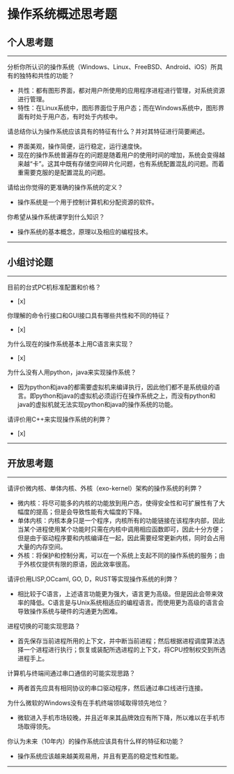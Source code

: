 # 操作系统概述思考题

## 个人思考题

---

分析你所认识的操作系统（Windows、Linux、FreeBSD、Android、iOS）所具有的独特和共性的功能？
- 共性：都有图形界面，都对用户所使用的应用程序进程进行管理，对系统资源进行管理。
- 特性：在Linux系统中，图形界面位于用户态；而在Windows系统中，图形界面有时处于用户态，有时处于内核中。
>  

请总结你认为操作系统应该具有的特征有什么？并对其特征进行简要阐述。
- 界面美观，操作简便，运行稳定，运行速度快。
- 现在的操作系统普遍存在的问题是随着用户的使用时间的增加，系统会变得越来越“卡”。这其中既有存储空间碎片化问题，也有系统配置混乱的问题。而着重需要克服的是配置混乱的问题。

>   

请给出你觉得的更准确的操作系统的定义？
- 操作系统是一个用于控制计算机和分配资源的软件。

>   

你希望从操作系统课学到什么知识？
- 操作系统的基本概念，原理以及相应的编程技术。

>   

---

## 小组讨论题

---

目前的台式PC机标准配置和价格？
- [x]  

> 

你理解的命令行接口和GUI接口具有哪些共性和不同的特征？
- [x]  

> 

为什么现在的操作系统基本上用C语言来实现？
- [x]  

>  

为什么没有人用python，java来实现操作系统？
- 因为python和java的都需要虚拟机来编译执行，因此他们都不是系统级的语言。即python和java的虚拟机必须运行在操作系统之上，而没有python和java的虚拟机就无法实现python和java的操作系统的功能。

>  

请评价用C++来实现操作系统的利弊？
- [x]  

>  

---

## 开放思考题

---

请评价微内核、单体内核、外核（exo-kernel）架构的操作系统的利弊？
- 微内核：将尽可能多的内核的功能放到用户态，使得安全性和可扩展性有了大幅度的提高；但是会导致性能有大幅度的下降。
- 单体内核：内核本身只是一个程序，内核所有的功能链接在该程序内部，因此当某个进程使用某个功能时只需在内核中调用相应函数即可，因此十分方便；但是由于驱动程序要和内核编译在一起，因此需要经常更新内核，同时会占用大量的内存空间。
- 外核：将保护和控制分离，可以在一个系统上支起不同的操作系统的服务；由于外核仅提供有限的原语，因此效率很高。

>  

请评价用LISP,OCcaml, GO, D，RUST等实现操作系统的利弊？
- 相比较于C语言，上述语言功能更为强大，语言更为高级。但是因此会带来效率的降低。C语言是与Unix系统相适应的编程语言。而使用更为高级的语言会导致操作系统与硬件的沟通更为困难。

>  

进程切换的可能实现思路？
- 首先保存当前进程所用的上下文，并中断当前进程；然后根据进程调度算法选择一个进程进行执行；恢复或装配所选进程的上下文，将CPU控制权交到所选进程手上。

>  

计算机与终端间通过串口通信的可能实现思路？
- 两者首先应具有相同协议的串口驱动程序，然后通过串口线进行连接。

>  

为什么微软的Windows没有在手机终端领域取得领先地位？
- 微软进入手机市场较晚，并且近年来其品牌效应有所下降，所以难以在手机市场取得领先。

>  

你认为未来（10年内）的操作系统应该具有什么样的特征和功能？
- 操作系统应该越来越美观易用，并且有更高的稳定性和性能。

>  

---
